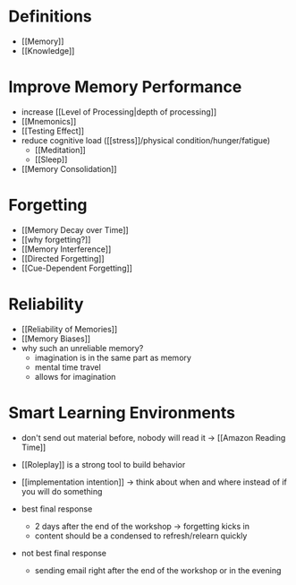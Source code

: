 # Definitions
- [[Memory]]
- [[Knowledge]]

# Improve Memory Performance
- increase [[Level of Processing|depth of processing]]
- [[Mnemonics]]
- [[Testing Effect]]
- reduce cognitive load ([[stress]]/physical condition/hunger/fatigue)
	- [[Meditation]]
	- [[Sleep]]
- [[Memory Consolidation]]

# Forgetting
- [[Memory Decay over Time]]
- [[why forgetting?]]
- [[Memory Interference]]
- [[Directed Forgetting]]
- [[Cue-Dependent Forgetting]]

# Reliability
- [[Reliability of Memories]]
- [[Memory Biases]]
- why such an unreliable memory?
	- imagination is in the same part as memory
	- mental time travel
	- allows for imagination

# Smart Learning Environments
- don't send out material before, nobody will read it -> [[Amazon Reading Time]]
- [[Roleplay]] is a strong tool to build behavior
- [[implementation intention]] -> think about when and where instead of if you will do something

- best final response
	- 2 days after the end of the workshop -> forgetting kicks in
	- content should be a condensed to refresh/relearn quickly
- not best final response
	- sending email right after the end of the workshop or in the evening 
